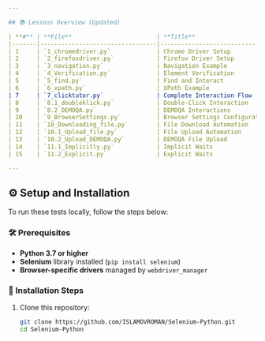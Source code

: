 ```yaml
---

## 📚 Lessons Overview (Updated)

| **#** | **File**                        | **Title**                        | **Description**                                                                                |
|-------|---------------------------------|----------------------------------|------------------------------------------------------------------------------------------------|
| 1     | `1_chromedriver.py`             | Chrome Driver Setup              | Basic setup of ChromeDriver using Selenium and `webdriver_manager`.                           |
| 2     | `2_firefoxdriver.py`            | Firefox Driver Setup             | Basic setup of FirefoxDriver using Selenium and `webdriver_manager`.                          |
| 3     | `3_navigation.py`               | Navigation Example               | Demonstrates basic navigation to a webpage and retrieving URL and title information.          |
| 4     | `4_Verification.py`             | Element Verification             | Verification of web elements using different locators like `ID`, `CLASS_NAME`, and more.      |
| 5     | `5_find.py`                     | Find and Interact                | Searching for elements and performing interactions like clicks and input.                     |
| 6     | `6_xpath.py`                    | XPath Example                    | Using XPath for locating and interacting with elements on a webpage.                          |
| 7     | `7_clicktutor.py`               | Complete Interaction Flow        | End-to-end interaction: email input, password input, and button click with error handling.    |
| 8     | `8.1_doubleklick.py`            | Double-Click Interaction         | Demonstrates handling double-click actions and validating corresponding responses.             |
| 9     | `8.2_DEMOQA.py`                 | DEMOQA Interactions              | Automates user interactions on the DEMOQA website, including buttons, forms, and links.       |
| 10    | `9_BrowserSettings.py`          | Browser Settings Configuration   | Configures browser settings for optimal automation, like disabling notifications.             |
| 11    | `10_Downloading_file.py`        | File Download Automation         | Automates file download operations, handling downloads automatically in the browser.          |
| 12    | `10.1_Upload_file.py`           | File Upload Automation           | Automates file upload functionality on web pages, simulating file selection and upload.       |
| 13    | `10.2_Upload_DEMOQA.py`         | DEMOQA File Upload               | Tests file upload functionality on the DEMOQA website and validates successful upload.        |
| 14    | `11.1_Implicitly.py`            | Implicit Waits                   | Demonstrates the use of implicit waits to manage element interaction delays.                  |
| 15    | `11.2_Explicit.py`              | Explicit Waits                   | Uses `WebDriverWait` for precise synchronization with dynamic or delayed elements.            |

---
```


## ⚙️ Setup and Installation

To run these tests locally, follow the steps below:

### 🛠 Prerequisites

- **Python 3.7 or higher**
- **Selenium** library installed (`pip install selenium`)
- **Browser-specific drivers** managed by `webdriver_manager`

### 🚀 Installation Steps

1. Clone this repository:
   ```bash
   git clone https://github.com/ISLAMOVROMAN/Selenium-Python.git
   cd Selenium-Python
